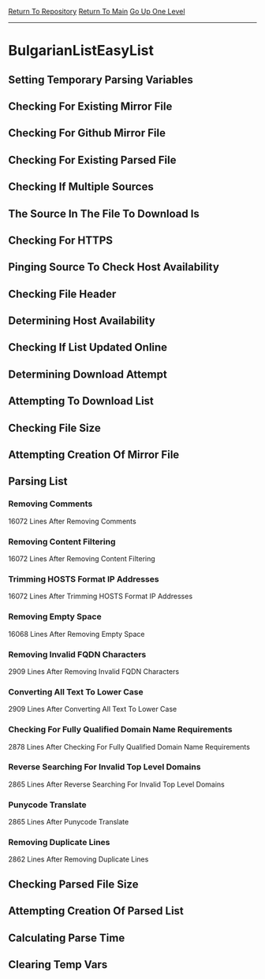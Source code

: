 [Return To Repository](https://github.com/bast69/piholeparser/)
[Return To Main](https://github.com/bast69/piholeparser/blob/master/RecentRunLogs/Mainlog.md)
[Go Up One Level](https://github.com/bast69/piholeparser/blob/master/RecentRunLogs/TopLevelScripts/30-Processing-External-Blacklists.md)
____________________________________
# BulgarianListEasyList
## Setting Temporary Parsing Variables
## Checking For Existing Mirror File
## Checking For Github Mirror File
## Checking For Existing Parsed File
## Checking If Multiple Sources
## The Source In The File To Download Is
## Checking For HTTPS
## Pinging Source To Check Host Availability
## Checking File Header
## Determining Host Availability
## Checking If List Updated Online
## Determining Download Attempt
## Attempting To Download List
## Checking File Size
## Attempting Creation Of Mirror File
## Parsing List
### Removing Comments
16072 Lines After Removing Comments
### Removing Content Filtering
16072 Lines After Removing Content Filtering
### Trimming HOSTS Format IP Addresses
16072 Lines After Trimming HOSTS Format IP Addresses
### Removing Empty Space
16068 Lines After Removing Empty Space
### Removing Invalid FQDN Characters
2909 Lines After Removing Invalid FQDN Characters
### Converting All Text To Lower Case
2909 Lines After Converting All Text To Lower Case
### Checking For Fully Qualified Domain Name Requirements
2878 Lines After Checking For Fully Qualified Domain Name Requirements
### Reverse Searching For Invalid Top Level Domains
2865 Lines After Reverse Searching For Invalid Top Level Domains
### Punycode Translate
2865 Lines After Punycode Translate
### Removing Duplicate Lines
2862 Lines After Removing Duplicate Lines
## Checking Parsed File Size
## Attempting Creation Of Parsed List
## Calculating Parse Time
## Clearing Temp Vars
